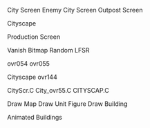 

City Screen
Enemy City Screen
Outpost Screen

Cityscape

Production Screen

Vanish Bitmap
Random
LFSR


ovr054
ovr055


Cityscape
ovr144

CityScr.C
City_ovr55.C
CITYSCAP.C

Draw Map
Draw Unit Figure
Draw Building

Animated Buildings
